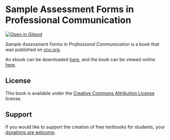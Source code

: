 # Sample Assessment Forms in Professional Communication

[![Open in Gitpod](https://gitpod.io/button/open-in-gitpod.svg)](https://gitpod.io/from-referrer/)

_Sample Assessment Forms in Professional Communication_ is a book that was published on [cnx.org](https://cnx.org/).

An ebook can be downloaded [here](https://github.com/cnx-user-books/cnxbook-sample-assessment-forms-in-professional-communication/releases/latest), and the book can be viewed online [here](https://github.com/cnx-user-books/cnxbook-sample-assessment-forms-in-professional-communication/releases/latest).

## License
This book is available under the [Creative Commons Attribution License](./LICENSE) license.

## Support
If you would like to support the creation of free textbooks for students, your [donations are welcome](https://riceconnect.rice.edu/donation/support-openstax-banner).
